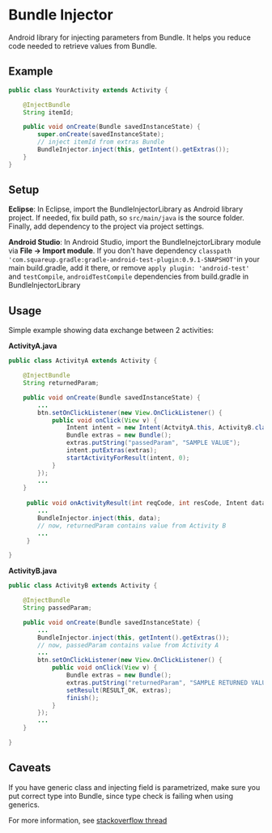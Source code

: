 Bundle Injector
===============

Android library for injecting parameters from Bundle.
It helps you reduce code needed to retrieve values from Bundle.

Example
-----
```java
public class YourActivity extends Activity {

    @InjectBundle
    String itemId;

    public void onCreate(Bundle savedInstanceState) {
        super.onCreate(savedInstanceState);
        // inject itemId from extras Bundle
        BundleInjector.inject(this, getIntent().getExtras());
    }
}
```

Setup
-----
**Eclipse**: In Eclipse, import the BundleInjectorLibrary as Android library project. If needed, fix build path, so `src/main/java` is the source folder. Finally, add dependency to the project via project settings.

**Android Studio**: In Android Studio, import the BundleInejctorLibrary module via **File -> Import module**. If you don't have dependency `classpath 'com.squareup.gradle:gradle-android-test-plugin:0.9.1-SNAPSHOT'`in your main build.gradle, add it there, or remove `apply plugin: 'android-test'` and `testCompile`, `androidTestCompile` dependencies  from build.gradle in BundleInjectorLibrary

Usage
-----
Simple example showing data exchange between 2 activities:

**ActivityA.java**
```java
public class ActivityA extends Activity {

    @InjectBundle
    String returnedParam;

    public void onCreate(Bundle savedInstanceState) {
        ...
        btn.setOnClickListener(new View.OnClickListener() {
            public void onClick(View v) {
                Intent intent = new Intent(ActvityA.this, ActivityB.class);
                Bundle extras = new Bundle();
                extras.putString("passedParam", "SAMPLE VALUE");
                intent.putExtras(extras);
                startActivityForResult(intent, 0);
            }
        });
        ...
    }
    
     public void onActivityResult(int reqCode, int resCode, Intent data) {
        ...
        BundleInjector.inject(this, data);
        // now, returnedParam contains value from Activity B
        ...
     }

}
```
**ActivityB.java**
```java
public class ActivityB extends Activity {

    @InjectBundle
    String passedParam;

    public void onCreate(Bundle savedInstanceState) {
        ...
        BundleInjector.inject(this, getIntent().getExtras());
        // now, passedParam contains value from Activity A
        ...
        btn.setOnClickListener(new View.OnClickListener() {
            public void onClick(View v) {
                Bundle extras = new Bundle();
                extras.putString("returnedParam", "SAMPLE RETURNED VALUE");
                setResult(RESULT_OK, extras);
                finish();
            }
        });
        ...
    }

}
```


Caveats
-------
If you have generic class and injecting field is parametrized, make sure you put correct type into Bundle, since type check is failing when using generics.

For more information, see [stackoverflow thread][1]

[1]:http://stackoverflow.com/questions/23188458/creating-a-generic-field-of-type-x-and-setting-its-value-as-unrelated-type-y-t

